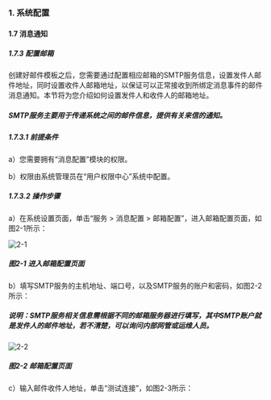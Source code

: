 ### 1. 系统配置

#### 1.7 消息通知

##### 1.7.3 配置邮箱

创建好邮件模板之后，您需要通过配置相应邮箱的SMTP服务信息，设置发件人邮件地址，同时设置收件人邮箱地址，以保证可以正常接收到所绑定消息事件的邮件消息通知。本节将为您介绍如何设置发件人和收件人的邮箱地址。

##### SMTP服务主要用于传递系统之间的邮件信息，提供有关来信的通知。

##### 1.7.3.1 前提条件

a）您需要拥有“消息配置”模块的权限。

b）权限由系统管理员在“用户权限中心”系统中配置。

##### 1.7.3.2 操作步骤

a）在系统设置页面，单击“服务 > 消息配置 > 邮箱配置”，进入邮箱配置页面，如图2-1所示：

![2-1](https://www.feisuanyz.com/fstest/xtpz/mailmess/youxiang_1.png)

##### 图2-1 进入邮箱配置页面

b）填写SMTP服务的主机地址、端口号，以及SMTP服务的账户和密码，如图2-2所示：

##### 说明：SMTP服务相关信息需根据不同的邮箱服务器进行填写，其中SMTP账户就是发件人的邮件地址，若不清楚，可以询问内部网管或运维人员。

![2-2](https://www.feisuanyz.com/fstest/xtpz/mailmess/youxiang_2.png)

##### 图2-2 邮箱配置页面

c）输入邮件收件人地址，单击“测试连接”，如图2-3所示：

